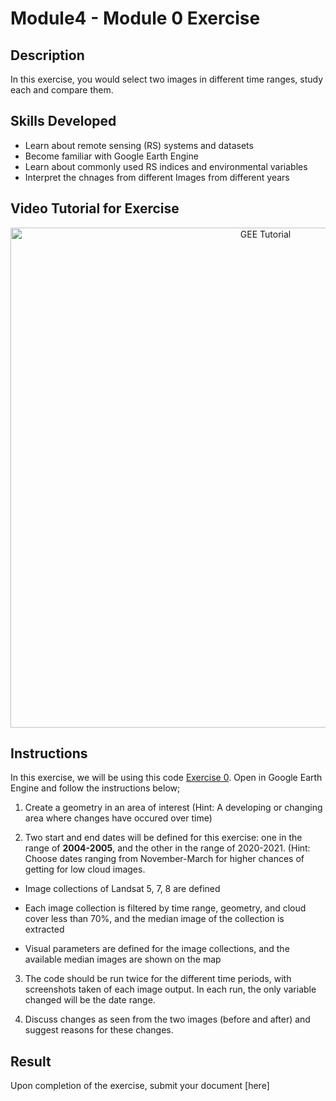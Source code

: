 # Module4 - Module 0 Exercise 

## Description
In this exercise, you would select two images in different time ranges, study each and compare them.

## Skills Developed
- Learn about remote sensing (RS) systems and datasets
- Become familiar with Google Earth Engine
- Learn about commonly used RS indices and environmental variables
- Interpret the chnages from different Images from different years

## Video Tutorial for Exercise
<p align="center">
  <a href="https://mediasite.video.ufl.edu/Mediasite/Play/fdf9ea02f3f247969e0a56bd8a1909411d" target="_blank">
    <img src="https://user-images.githubusercontent.com/85199074/200466106-3a918af2-601f-4d38-867e-6cdf50bd79f7.png" alt= "GEE Tutorial" width="800">
  </a>
</p>

## Instructions
In this exercise, we will be using this code [Exercise 0](https://github.com/ecodynlab/GALUP/wiki/Scripts#08_exercise_0). Open in Google Earth Engine and follow the instructions below;

1. Create a geometry in an area of interest (Hint: A developing or changing area where changes have occured over time)

2. Two start and end dates will be defined for this exercise: one in the range of **2004-2005**, and the other in the range of 2020-2021. (Hint: Choose dates ranging from November-March for higher chances of getting for low cloud images.

- Image collections of Landsat 5, 7, 8 are defined 

- Each image collection is filtered by time range, geometry, and cloud cover less than 70%, and the median image of the collection is extracted 

- Visual parameters are defined for the image collections, and the available median images are shown on the map 

3. The code should be run twice for the different time periods, with screenshots taken of each image output. In each run, the only variable changed will be the date range.

4.  Discuss changes as seen from the two images (before and after) and suggest reasons for these changes.

## Result
Upon completion of the exercise, submit your document [here] 
